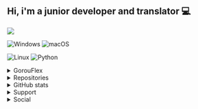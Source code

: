 ## Hi, i'm a junior developer and translator 💻

<a href="https://github.com/gorouflex">
  <img src="https://github-stats-alpha.vercel.app/api?username=gorouflex&cc=000&tc=fff&ic=fff&bc=000">
</a>

![Windows](https://img.shields.io/badge/OS-Windows-blue?style=for-the-badge&logo=windows)
![macOS](https://img.shields.io/badge/OS-macOS-blue?style=for-the-badge&logo=macos)

![Linux](https://img.shields.io/badge/OS-Linux-blue?style=for-the-badge&logo=linux)
![Python](https://img.shields.io/badge/Code-Python-blue?style=for-the-badge&logo=python)

<details>
  <summary>GorouFlex</summary>
<img src="Img/Logo.png" width="150" height="150">
</details>

<details>
  <summary>Repositories</summary>

| Repository |  Description | Codename | Project | G2SP |
|    :---:     |   :---:   |   :---:   |   :---:   |   :---:   |
| [DuoXPy](https://github.com/gorouflex/DuoXPy) | ⚡️ XP farm and Streak keeper for Duolingo 🔥 | DuolingoXPPython | Project Sandy | ✅ |
| [Sandy](https://github.com/gorouflex/Sandy) | Official Documents and Information Repository for Project Sandy | SandyInfoRepo | Project Sandy | ✅ |
| [UXTU4Unix](https://github.com/AppleOSX/UXTU4Unix) | Universal x86 Tuning Utility for AMD Ryzen APUs on Hackintosh / macOS and Linux | EZRyzenAdj4Unix | Project HorizonUnix | ✅ |
| [UXTU4UnixRemastered](https://github.com/HorizonUnix/UXTU4UnixRemastered) | A better version of UXTU4Unix, including both CLI and GUI, will be integrated into UXTU4Unix once it’s done. | RFTR4Unix | Project HorizonUnix | ✅ |
| [GenericNVMeName](https://github.com/HorizonUnix/GenericNVMeName) | Patch the NVMe controller name on macOS | PatchIONVMeFamily | Project HorizonUnix | ✅ |
| [PatchSonomaWiFiOnTheFly](https://github.com/AppleOSX/PatchSonomaWiFiOnTheFly) | Patch modern Broadcom Wi-Fi card on the fly when doing a fresh install with macOS Sonoma and Sequoia | PSWFOTF | Project HorizonUnix | ✅ |
| [FA507NV-LP111W](https://github.com/HorizonUnix/FA507NV-LP111W) | Hackintosh for ASUS TUF Gaming A15 FA507NV-LP111W | FA507NV | Project HorizonUnix | ✅ |
| [M413IA](https://github.com/gorouflex/M413IA) | Hackintosh for Asus M413IA | M413IA | Project HorizonUnix | ✅ |
| [LTPCX1Gen6](https://github.com/gorouflex/LTPCX1Gen6) | Lenovo ThinkPad Carbon X1 Gen 6 - Vanilla Bios | LNVTPX1G6 | Project HorizonUnix | / |
| [LegacyKFDOffsets](https://github.com/gorouflex/LegacyKFDOffsets) | [Archived] Legacy KFD Offsets made by GorouFlex, 34306,… | LegacyMisakaOffsets | Project HorizonUnix | / |
| [KFD4XR](https://github.com/gorouflex/KFD4XR) | KFD for iPhone XR users. | MakeXRGreatAgain | Project AppleOSX | / |
| [JikkerBot](https://github.com/gorouflex/JikkerBot) | JikkerBot help you aim better in some FPS game from a music company (for educational purposes only) | SimpleTriggerBot | Project SimpleTool | / |
| [AFKBot](https://github.com/gorouflex/AFKBot) | A (Simple) bot that can prevent you from AFK during the match | SimpleAFKBot | Project SimpleTool | / |
| [PassGen](https://github.com/gorouflex/PassGen) | (Simple) Password Generator and Checker | SimplePass | Project SimpleTool | / |
| [AFKBotLegacy](https://github.com/gorouflex/afkbotlegacy) | AFKBot but better ✨ | Liosk | Project SimpleTool | / |
| [ODB](https://github.com/gorouflex/ODB) | ODB - Project LandFall | LandFall | Project LandFall | / |
| [vietnameseforcottonbuds](https://github.com/gorouflex/vietnameseforcottonbuds) | A Vietnamese translate for Cotton Buds | VNS4CBS | Project TransLang | / |

- G2SP : GorouFlex Software Support Package
  
</details>

<details>
  <summary>GitHub stats</summary>
  <br>
  
  ![Stats](https://github-readme-stats.vercel.app/api?username=gorouflex&show_icons=true&theme=transparent)
  
  ![Top Langs](https://github-readme-stats.vercel.app/api/top-langs/?username=gorouflex&layout=compact&theme=dark)
</details>

<details>
  <summary>Support</summary>
  <br>

<img src="/Img/QR.png" width="300" height="300">
<img src="/Img/QR2.png" width="300" height="300">
 
</details>

<details>
  <summary>Social</summary>
  <br>

  [![Discord Badge](https://lanyard.cnrad.dev/api/877526857711493150?borderRadius=5px&animated=true&hideDiscrim=false)](https://discord.com/users/877526857711493150)
  
</details>
